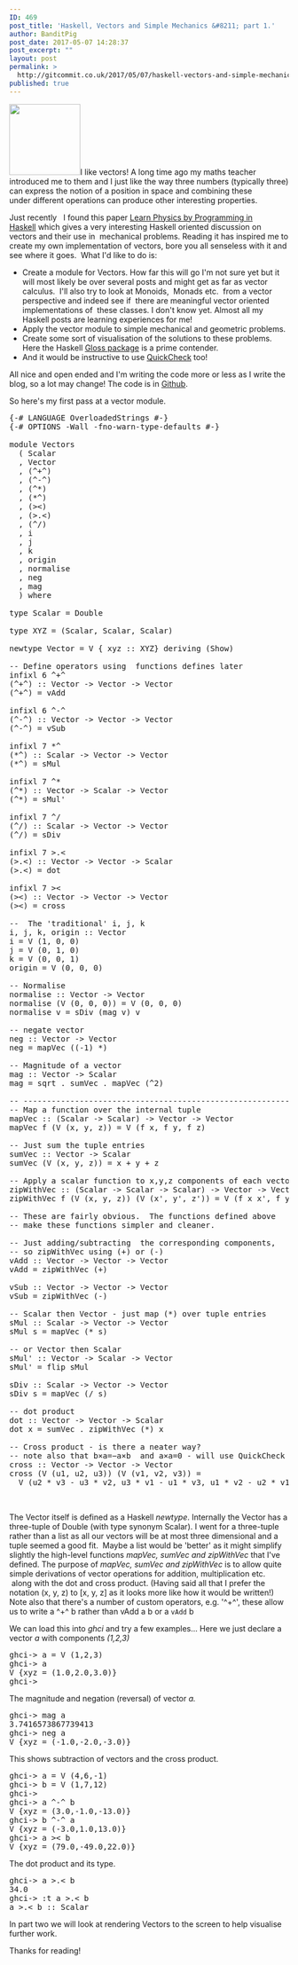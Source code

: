 ```yaml
---
ID: 469
post_title: 'Haskell, Vectors and Simple Mechanics &#8211; part 1.'
author: BanditPig
post_date: 2017-05-07 14:28:37
post_excerpt: ""
layout: post
permalink: >
  http://gitcommit.co.uk/2017/05/07/haskell-vectors-and-simple-mechanics-part-1/
published: true
---
```

<img class="alignnone size-full wp-image-317" src="http://gitcommit.co.uk/wp-content/uploads/2017/03/refresh.png" alt="" width="128" height="128" />I like vectors! A long time ago my maths teacher introduced me to them and I just like the way three numbers (typically three) can express the notion of a position in space and combining these under different operations can produce other interesting properties.

Just recently   I found this paper <a href="https://arxiv.org/pdf/1412.4880.pdf">Learn Physics by Programming in Haskell</a> which gives a very interesting Haskell oriented discussion on vectors and their use in  mechanical problems. Reading it has inspired me to create my own implementation of vectors, bore you all senseless with it and see where it goes.  What I'd like to do is:
<ul>
 	<li>Create a module for Vectors. How far this will go I'm not sure yet but it will most likely be over several posts and might get as far as vector calculus.  I'll also try to look at Monoids,  Monads etc.  from a vector perspective and indeed see if  there are meaningful vector oriented implementations of  these classes. I don't know yet. Almost all my Haskell posts are learning experiences for me!</li>
 	<li>Apply the vector module to simple mechanical and geometric problems.</li>
 	<li>Create some sort of visualisation of the solutions to these problems. Here the Haskell <a href="http://gloss.ouroborus.net/">Gloss package</a> is a prime contender.</li>
 	<li>And it would be instructive to use <a href="https://hackage.haskell.org/package/QuickCheck">QuickCheck</a> too!</li>
</ul>
All nice and open ended and I'm writing the code more or less as I write the blog, so a lot may change! The code is in <a href="https://github.com/banditpig/vectors">Github</a>.

So here's my first pass at a vector module.
<pre class="lang:haskell decode:true ">{-# LANGUAGE OverloadedStrings #-}
{-# OPTIONS -Wall -fno-warn-type-defaults #-}

module Vectors
  ( Scalar
  , Vector
  , (^+^)
  , (^-^)
  , (^*)
  , (*^)
  , (&gt;&lt;)
  , (&gt;.&lt;)
  , (^/)
  , i
  , j
  , k
  , origin
  , normalise
  , neg
  , mag
  ) where

type Scalar = Double

type XYZ = (Scalar, Scalar, Scalar)

newtype Vector = V { xyz :: XYZ} deriving (Show)

-- Define operators using  functions defines later
infixl 6 ^+^
(^+^) :: Vector -&gt; Vector -&gt; Vector
(^+^) = vAdd

infixl 6 ^-^
(^-^) :: Vector -&gt; Vector -&gt; Vector
(^-^) = vSub

infixl 7 *^
(*^) :: Scalar -&gt; Vector -&gt; Vector
(*^) = sMul

infixl 7 ^*
(^*) :: Vector -&gt; Scalar -&gt; Vector
(^*) = sMul'

infixl 7 ^/
(^/) :: Scalar -&gt; Vector -&gt; Vector
(^/) = sDiv

infixl 7 &gt;.&lt;
(&gt;.&lt;) :: Vector -&gt; Vector -&gt; Scalar
(&gt;.&lt;) = dot

infixl 7 &gt;&lt;
(&gt;&lt;) :: Vector -&gt; Vector -&gt; Vector
(&gt;&lt;) = cross

--  The 'traditional' i, j, k 
i, j, k, origin :: Vector
i = V (1, 0, 0)
j = V (0, 1, 0)
k = V (0, 0, 1)
origin = V (0, 0, 0)

-- Normalise 
normalise :: Vector -&gt; Vector
normalise (V (0, 0, 0)) = V (0, 0, 0) 
normalise v = sDiv (mag v) v

-- negate vector
neg :: Vector -&gt; Vector
neg = mapVec ((-1) *)

-- Magnitude of a vector
mag :: Vector -&gt; Scalar
mag = sqrt . sumVec . mapVec (^2)

-- ----------------------------------------------------------
-- Map a function over the internal tuple
mapVec :: (Scalar -&gt; Scalar) -&gt; Vector -&gt; Vector
mapVec f (V (x, y, z)) = V (f x, f y, f z)

-- Just sum the tuple entries
sumVec :: Vector -&gt; Scalar
sumVec (V (x, y, z)) = x + y + z

-- Apply a scalar function to x,y,z components of each vector
zipWithVec :: (Scalar -&gt; Scalar -&gt; Scalar) -&gt; Vector -&gt; Vector -&gt; Vector
zipWithVec f (V (x, y, z)) (V (x', y', z')) = V (f x x', f y y', f z z')

-- These are fairly obvious.  The functions defined above
-- make these functions simpler and cleaner.

-- Just adding/subtracting  the corresponding components, 
-- so zipWithVec using (+) or (-)
vAdd :: Vector -&gt; Vector -&gt; Vector
vAdd = zipWithVec (+)

vSub :: Vector -&gt; Vector -&gt; Vector
vSub = zipWithVec (-)

-- Scalar then Vector - just map (*) over tuple entries
sMul :: Scalar -&gt; Vector -&gt; Vector
sMul s = mapVec (* s)

-- or Vector then Scalar
sMul' :: Vector -&gt; Scalar -&gt; Vector
sMul' = flip sMul

sDiv :: Scalar -&gt; Vector -&gt; Vector
sDiv s = mapVec (/ s)

-- dot product
dot :: Vector -&gt; Vector -&gt; Scalar
dot x = sumVec . zipWithVec (*) x

-- Cross product - is there a neater way?
-- note also that b×a=−a×b  and a×a=0 - will use QuickCheck
cross :: Vector -&gt; Vector -&gt; Vector
cross (V (u1, u2, u3)) (V (v1, v2, v3)) =
  V (u2 * v3 - u3 * v2, u3 * v1 - u1 * v3, u1 * v2 - u2 * v1)


</pre>
The Vector itself is defined as a Haskell <em>newtype</em>. Internally the Vector has a three-tuple of Double (with type synonym Scalar). I went for a three-tuple rather than a list as all our vectors will be at most three dimensional and a tuple seemed a good fit.  Maybe a list would be 'better' as it might simplify slightly the high-level functions <em>mapVec, sumVec and zipWithVec</em> that I've defined. The purpose of <em>mapVec, sumVec and zipWithVec</em> is to allow quite simple derivations of vector operations for addition, multiplication etc.  along with the dot and cross product. (Having said all that I prefer the notation (x, y, z) to [x, y, z] as it looks more like how it would be written!)
Note also that there's a number of custom operators, e.g. '^+^', these allow us to write <span class="lang:haskell decode:true crayon-inline ">a ^+^ b </span> rather than <span class="lang:haskell decode:true crayon-inline ">vAdd a b</span> or <span class="lang:haskell decode:true crayon-inline ">a `vAdd` b</span>

We can load this into <em>ghci</em> and try a few examples...
Here we just declare a vector <em>a</em> with components <em>(1,2,3)</em>
<pre class="lang:haskell decode:true">ghci-&gt; a = V (1,2,3)
ghci-&gt; a
V {xyz = (1.0,2.0,3.0)}
ghci-&gt;</pre>
The magnitude and negation (reversal) of vector <em>a.</em>
<pre class="lang:haskell decode:true ">ghci-&gt; mag a
3.7416573867739413
ghci-&gt; neg a
V {xyz = (-1.0,-2.0,-3.0)}</pre>
This shows subtraction of vectors and the cross product.
<pre class="lang:haskell decode:true ">ghci-&gt; a = V (4,6,-1)
ghci-&gt; b = V (1,7,12)
ghci-&gt;
ghci-&gt; a ^-^ b
V {xyz = (3.0,-1.0,-13.0)}
ghci-&gt; b ^-^ a
V {xyz = (-3.0,1.0,13.0)}
ghci-&gt; a &gt;&lt; b
V {xyz = (79.0,-49.0,22.0)}</pre>
The dot product and its type.
<pre class="lang:haskell decode:true">ghci-&gt; a &gt;.&lt; b
34.0
ghci-&gt; :t a &gt;.&lt; b
a &gt;.&lt; b :: Scalar</pre>
In part two we will look at rendering Vectors to the screen to help visualise further work.

Thanks for reading!